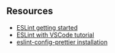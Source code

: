 ## Resources
* [ESLint getting started](https://github.com/prettier/eslint-config-prettier#installation)
* [ESLint with VSCode tutorial](https://www.digitalocean.com/community/tutorials/linting-and-formatting-with-eslint-in-vs-code)
* [eslint-config-prettier installation](https://github.com/prettier/eslint-config-prettier#installation)
